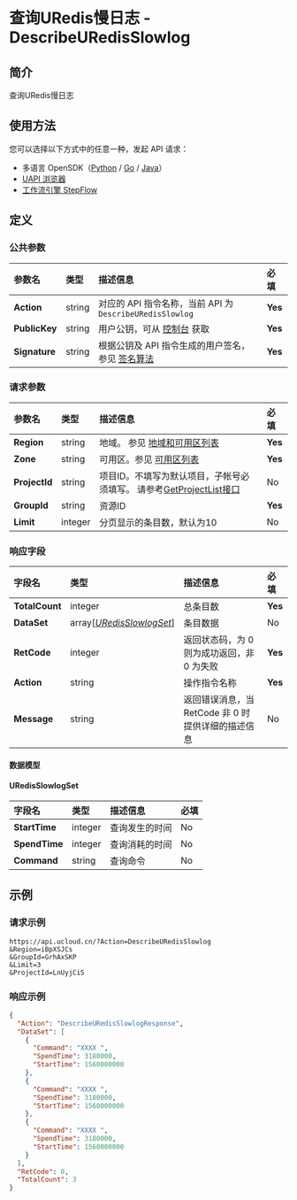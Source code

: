 # 查询URedis慢日志 - DescribeURedisSlowlog

## 简介

查询URedis慢日志





## 使用方法

您可以选择以下方式中的任意一种，发起 API 请求：
- 多语言 OpenSDK（[Python](https://github.com/ucloud/ucloud-sdk-python3) / [Go](https://github.com/ucloud/ucloud-sdk-go) / [Java](https://github.com/ucloud/ucloud-sdk-java)）
- [UAPI 浏览器](https://console.ucloud.cn/uapi/detail?id=DescribeURedisSlowlog)
- [工作流引擎 StepFlow](https://console.ucloud.cn/stepflow/manage/)

## 定义

### 公共参数

| 参数名 | 类型 | 描述信息 | 必填 |
|:---|:---|:---|:---|
| **Action**     | string  | 对应的 API 指令名称，当前 API 为 `DescribeURedisSlowlog`                        | **Yes** |
| **PublicKey**  | string  | 用户公钥，可从 [控制台](https://console.ucloud.cn/uapi/apikey) 获取                                             | **Yes** |
| **Signature**  | string  | 根据公钥及 API 指令生成的用户签名，参见 [签名算法](api/summary/signature.md)  | **Yes** |

### 请求参数

| 参数名 | 类型 | 描述信息 | 必填 |
|:---|:---|:---|:---|
| **Region** | string | 地域。 参见 [地域和可用区列表](api/summary/regionlist) |**Yes**|
| **Zone** | string | 可用区。参见 [可用区列表](api/summary/regionlist) |**Yes**|
| **ProjectId** | string | 项目ID。不填写为默认项目，子帐号必须填写。 请参考[GetProjectList接口](api/summary/get_project_list) |No|
| **GroupId** | string | 资源ID |**Yes**|
| **Limit** | integer | 分页显示的条目数，默认为10 |No|

### 响应字段

| 字段名 | 类型 | 描述信息 | 必填 |
|:---|:---|:---|:---|
| **TotalCount** | integer | 总条目数 |**Yes**|
| **DataSet** | array[[*URedisSlowlogSet*](#URedisSlowlogSet)] | 条目数据 |No|
| **RetCode** | integer | 返回状态码，为 0 则为成功返回，非 0 为失败 |**Yes**|
| **Action** | string | 操作指令名称 |**Yes**|
| **Message** | string | 返回错误消息，当 RetCode 非 0 时提供详细的描述信息 |No|

#### 数据模型


#### URedisSlowlogSet

| 字段名 | 类型 | 描述信息 | 必填 |
|:---|:---|:---|:---|
| **StartTime** | integer | 查询发生的时间 |No|
| **SpendTime** | integer | 查询消耗的时间 |No|
| **Command** | string | 查询命令 |No|

## 示例

### 请求示例
    
```
https://api.ucloud.cn/?Action=DescribeURedisSlowlog
&Region=iBpXSJCs
&GroupId=GrhAxSKP
&Limit=3
&ProjectId=LnUyjCiS
```

### 响应示例
    
```json
{
  "Action": "DescribeURedisSlowlogResponse",
  "DataSet": [
    {
      "Command": "XXXX ",
      "SpendTime": 3180000,
      "StartTime": 1560000000
    },
    {
      "Command": "XXXX ",
      "SpendTime": 3180000,
      "StartTime": 1560000000
    },
    {
      "Command": "XXXX ",
      "SpendTime": 3180000,
      "StartTime": 1560000000
    }
  ],
  "RetCode": 0,
  "TotalCount": 3
}
```




